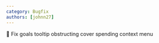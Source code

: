 ```yaml
---
category: Bugfix
authors: [johnn27]
---
```


🐛 Fix goals tooltip obstructing cover spending context menu
